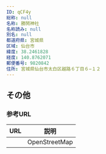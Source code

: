 ```yaml
---
ID: qCF4y
総称: null
名称: 勝鬨神社
名称読み: null
別名: null
都道府県: 宮城県
区域: 仙台市
緯度: 38.2461828
経度: 140.8762071
郵便番号: 9820842
住所: 宮城県仙台市太白区越路６丁目６−１２
---
```


## その他

### 参考URL

| URL | 説明          |
| --- | ------------- |
|     | OpenStreetMap |
